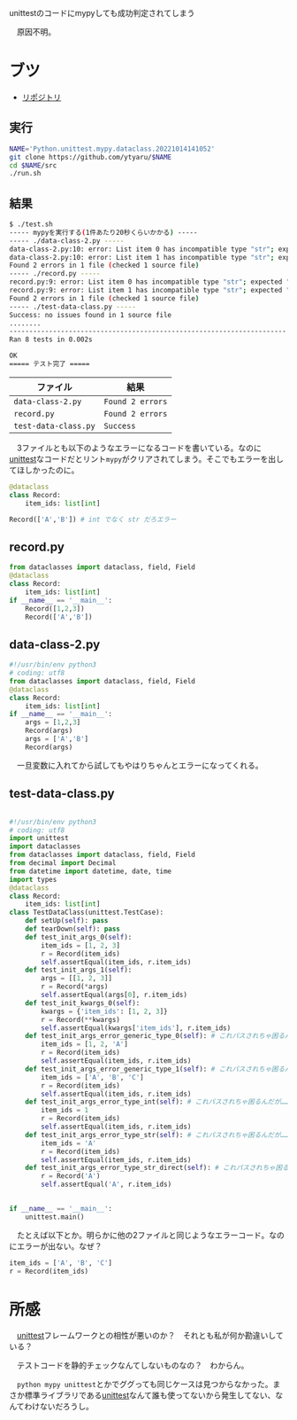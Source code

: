 unittestのコードにmypyしても成功判定されてしまう

　原因不明。

<!-- more -->

# ブツ

* [リポジトリ][]

[リポジトリ]:https://github.com/ytyaru/Python.unittest.mypy.dataclass.20221014141052

## 実行

```sh
NAME='Python.unittest.mypy.dataclass.20221014141052'
git clone https://github.com/ytyaru/$NAME
cd $NAME/src
./run.sh
```

## 結果

```sh
$ ./test.sh
----- mypyを実行する(1件あたり20秒くらいかかる) -----
----- ./data-class-2.py -----
data-class-2.py:10: error: List item 0 has incompatible type "str"; expected "int"
data-class-2.py:10: error: List item 1 has incompatible type "str"; expected "int"
Found 2 errors in 1 file (checked 1 source file)
----- ./record.py -----
record.py:9: error: List item 0 has incompatible type "str"; expected "int"
record.py:9: error: List item 1 has incompatible type "str"; expected "int"
Found 2 errors in 1 file (checked 1 source file)
----- ./test-data-class.py -----
Success: no issues found in 1 source file
........
----------------------------------------------------------------------
Ran 8 tests in 0.002s

OK
===== テスト完了 =====
```

ファイル|結果
--------|----
`data-class-2.py`|`Found 2 errors`
`record.py`|`Found 2 errors`
`test-data-class.py`|`Success`

　3ファイルとも以下のようなエラーになるコードを書いている。なのに[unittest][]なコードだとリント`mypy`がクリアされてしまう。そこでもエラーを出してほしかったのに。

```python
@dataclass
class Record:
    item_ids: list[int]

Record(['A','B']) # int でなく str だろエラー
```

## record.py

```python
from dataclasses import dataclass, field, Field
@dataclass
class Record:
    item_ids: list[int]
if __name__ == '__main__':
    Record([1,2,3])
    Record(['A','B'])
```

## data-class-2.py

```python
#!/usr/bin/env python3
# coding: utf8
from dataclasses import dataclass, field, Field
@dataclass
class Record:
    item_ids: list[int]
if __name__ == '__main__':
    args = [1,2,3]
    Record(args)
    args = ['A','B']
    Record(args)
```

　一旦変数に入れてから試してもやはりちゃんとエラーになってくれる。

## test-data-class.py

```python

#!/usr/bin/env python3
# coding: utf8
import unittest
import dataclasses
from dataclasses import dataclass, field, Field
from decimal import Decimal
from datetime import datetime, date, time
import types
@dataclass
class Record:
    item_ids: list[int]
class TestDataClass(unittest.TestCase):
    def setUp(self): pass
    def tearDown(self): pass
    def test_init_args_0(self):
        item_ids = [1, 2, 3]
        r = Record(item_ids)
        self.assertEqual(item_ids, r.item_ids)
    def test_init_args_1(self):
        args = [[1, 2, 3]]
        r = Record(*args)
        self.assertEqual(args[0], r.item_ids)
    def test_init_kwargs_0(self):
        kwargs = {'item_ids': [1, 2, 3]}
        r = Record(**kwargs)
        self.assertEqual(kwargs['item_ids'], r.item_ids)
    def test_init_args_error_generic_type_0(self): # これパスされちゃ困るんだが……
        item_ids = [1, 2, 'A']
        r = Record(item_ids)
        self.assertEqual(item_ids, r.item_ids)
    def test_init_args_error_generic_type_1(self): # これパスされちゃ困るんだが……
        item_ids = ['A', 'B', 'C']
        r = Record(item_ids)
        self.assertEqual(item_ids, r.item_ids)
    def test_init_args_error_type_int(self): # これパスされちゃ困るんだが……
        item_ids = 1
        r = Record(item_ids)
        self.assertEqual(item_ids, r.item_ids)
    def test_init_args_error_type_str(self): # これパスされちゃ困るんだが……
        item_ids = 'A'
        r = Record(item_ids)
        self.assertEqual(item_ids, r.item_ids)
    def test_init_args_error_type_str_direct(self): # これパスされちゃ困るんだが……
        r = Record('A')
        self.assertEqual('A', r.item_ids)
     

if __name__ == '__main__':
    unittest.main()
```

　たとえば以下とか。明らかに他の2ファイルと同じようなエラーコード。なのにエラーが出ない。なぜ？

```python
item_ids = ['A', 'B', 'C']
r = Record(item_ids)
```

# 所感

　[unittest][]フレームワークとの相性が悪いのか？　それとも私が何か勘違いしている？

　テストコードを静的チェックなんてしないものなの？　わからん。

　`python mypy unittest`とかでググっても同じケースは見つからなかった。まさか標準ライブラリである[unittest][]なんて誰も使ってないから発生してない、なんてわけないだろうし。

[unittest]:https://docs.python.org/ja/3/library/unittest.html


